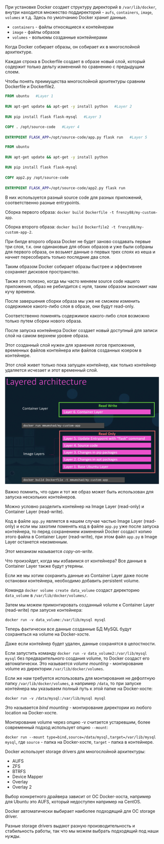 При установке Docker создает структуру директорий в `/var/lib/docker`, внутри находится множество поддиректорий - `aufs`, `containers`, `image`, `volumes` и т.д. Здесь по умолчанию Docker хранит данные.

- `containers` - файлы относящиеся к контейнерам
- `image` - файлы образов
- `volumes` - вольюмы созданные контейнерами

Когда Docker собирает образы, он собирает их в многослойной архитектуре.

Каждая строка в Dockerfile создает в образе новый слой, который содержит только дельту изменений по сравнению с предыдущим слоем.

Чтобы понять преимущества многослойной архитектуры сравним Dockerfile и Dockerfile2.

```Dockerfile
FROM ubuntu   #Layer 1

RUN apt-get update && apt-get -y install python   #Layer 2

RUN pip install flask flask-mysql   #Layer 3

COPY . /opt/source-code   #Layer 4

ENTRYPOINT FLASK_APP=/opt/source-code/app.py flask run   #Layer 5
```

```Dockerfile
FROM ubuntu

RUN apt-get update && apt-get -y install python

RUN pip install flask flask-mysql

COPY app2.py /opt/source-code

ENTRYPOINT FLASK_APP=/opt/source-code/app2.py flask run
```

В них используется разный source code для разных приложений, соответственно разные entrypoints.

Сборка первого образа: `docker build Dockerfile -t frenzy88/my-custom-app`.

Сборка второго образа: `docker build Dockerfile2 -t frenzy88/my-custom-app-2`.

При билде второго образа Docker не будет заново создавать первые три слоя, т.к. они одинаковые для обоих образов и уже были собраны для первого образа, он возьмет данные о первых трех слоях из кеша и начнет пересобирать только последние два слоя.

Таким образом Docker собирает образы быстрее и эффективнее сохраняет дисковое пространство.

Также это полезно, когда мы часто меняем source code нашего приложения, образ не ребилдится с нуля, таким образом экономит нам кучу времени.

После завершения сборки образа мы уже не сможем изменить содержимое какого-либо слоя в образе, они будут read-only.

Соответственно поменять содержимое какого-либо слоя возможно только путем сборки нового образа.

После запуска контейнера Docker создает новый доступный для записи слой на самом верхнем уровне образа.

Этот созданный слой нужен для хранения логов приложения, временных файлов контейнера или файлов созданных юзером в контейнере.

Этот слой живет только пока запущен контейнер, как только контейнер удаляется исчезает и этот временный слой.

<img src="layers.png" width="600" height="350"><br>

Важно помнить, что один и тот же образ может быть использован для запуска нескольких контейнеров.

Можно условно разделить контейнер на Image Layer (read-only) и Container Layer (read-write).

Код в файле `app.py` является в нашем случае частью Image Layer (read-only) и если мы захотим поменять код в файле `app.py` уже после запуска контейнера, то перед сохранением изменений Docker создаст копию этого файла в Container Layer (read-write), при этом файл `app.py` в Image Layer останется неизменным.

Этот механизм называется *copy-on-write*.

Что произойдет, когда мы избавимся от контейнера? Все данные в Container Layer также будут утеряны.

Если же мы хотим сохранить данные из Container Layer даже после остановки контейнера, необходимо добавить persistent volume.

Команда `docker volume create data_volume` создаст директорию `data_volume` в `/var/lib/docker/volumes/`.

Затем мы можем примонтировать созданный volume к Container Layer (read-write) при запуске контейнера:

`docker run -v data_volume:/var/lib/mysql mysql`

Теперь фактически все данные созданные БД MySQL будут сохраняться на volume на Docker-хосте.

Даже если контейнер будет удален, данные сохранятся в целостности.

Если запустить команду `docker run -v data_volume2:/var/lib/mysql mysql` без предварительного создания volume, то Docker создаст его автоматически. Это называется *volume mounting* - монтирование volume из директории `/var/lib/docker/volumes`.

Если же нам требуется использовать для монтирования не дефолтную папку `/var/lib/docker/volumes`, а например `/data`, то при запуске контейнера мы указываем полный путь к этой папке на Docker-хосте:

`docker run -v /data/mysql:/var/lib/mysql mysql`

Это называется *bind mounting* - монтирование директории из любого location на Docker-хосте.

Монтирование volume через опцию -v считается устаревшим, более современный подход использует опцию `--mount`:

`docker run --mount type=bind,source=/data/mysql,target=/var/lib/mysql mysql`, где `source` - папка на Docker-хосте, `target` - папка в контейнере.

Docker использует storage drivers для многослойной архитектуры:
- AUFS
- ZFS
- BTRFS
- Device Mapper
- Overlay
- Overlay 2

Выбор конкретного драйвера зависит от ОС Docker-хоста, например для Ubuntu это AUFS, который недоступен например на CentOS.

Docker автоматически выбирает наиболее подходящий для ОС storage driver.

Разные storage drivers выдают разную производительность и стабильность работы, так что мы можем выбрать подходящий под наши нужды.
